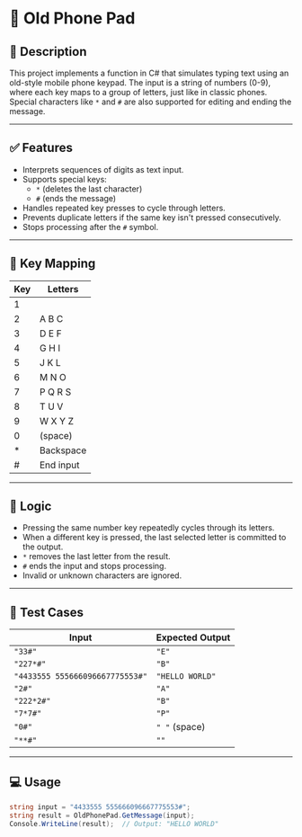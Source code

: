 # 📱 Old Phone Pad

## 📝 Description

This project implements a function in C# that simulates typing text using an old-style mobile phone keypad. The input is a string of numbers (0-9), where each key maps to a group of letters, just like in classic phones. Special characters like `*` and `#` are also supported for editing and ending the message.

---

## ✅ Features

- Interprets sequences of digits as text input.
- Supports special keys:
  - `*` (deletes the last character)
  - `#` (ends the message)
- Handles repeated key presses to cycle through letters.
- Prevents duplicate letters if the same key isn't pressed consecutively.
- Stops processing after the `#` symbol.

---

## 🔢 Key Mapping

| Key | Letters        |
|-----|----------------|
| 1   |                |
| 2   | A B C          |
| 3   | D E F          |
| 4   | G H I          |
| 5   | J K L          |
| 6   | M N O          |
| 7   | P Q R S        |
| 8   | T U V          |
| 9   | W X Y Z        |
| 0   | (space)        |
| *   | Backspace      |
| #   | End input      |

---

## 🧠 Logic

- Pressing the same number key repeatedly cycles through its letters.
- When a different key is pressed, the last selected letter is committed to the output.
- `*` removes the last letter from the result.
- `#` ends the input and stops processing.
- Invalid or unknown characters are ignored.

---

## 🧪 Test Cases

| Input                          | Expected Output |
|--------------------------------|------------------|
| `"33#"`                        | `"E"`            |
| `"227*#"`                      | `"B"`            |
| `"4433555 555666096667775553#"`| `"HELLO WORLD"`  |
| `"2#"`                         | `"A"`            |
| `"222*2#"`                     | `"B"`            |
| `"7*7#"`                       | `"P"`            |
| `"0#"`                         | `" "` (space)    |
| `"**#"`                        | `""`             |

---

## 💻 Usage

```csharp
string input = "4433555 555666096667775553#";
string result = OldPhonePad.GetMessage(input);
Console.WriteLine(result);  // Output: "HELLO WORLD"

